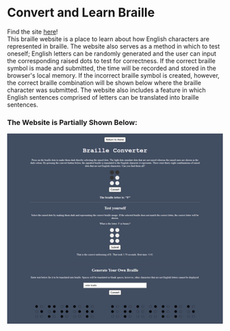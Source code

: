 # Convert and Learn Braille
Find the site [here](https://alex0blackwell.github.io/pages/braille/index.html)!  
This braille website is a place to learn about how English characters are represented in braille. The website also serves as a method in which to test oneself; English letters can be randomly generated and the user can input the corresponding raised dots to test for correctness. If the correct braille symbol is made and submitted, the time will be recorded and stored in the browser's local memory. If the incorrect braille symbol is created, however, the correct braille combination will be shown below where the braille character was submitted.
The website also includes a feature in which English sentences comprised of letters can be translated into braille sentences.

### The Website is Partially Shown Below:
![Screenshot](pictures/braille.png "Screenshot")
